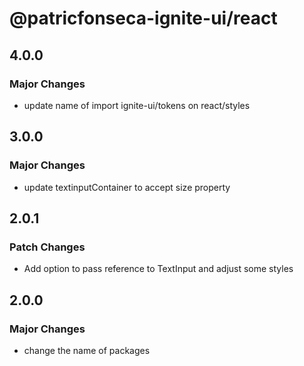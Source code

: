 # @patricfonseca-ignite-ui/react

## 4.0.0

### Major Changes

- update name of import ignite-ui/tokens on react/styles

## 3.0.0

### Major Changes

- update textinputContainer to accept size property

## 2.0.1

### Patch Changes

- Add option to pass reference to TextInput and adjust some styles

## 2.0.0

### Major Changes

- change the name of packages
